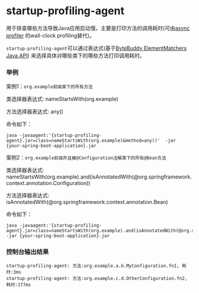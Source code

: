 # startup-profiling-agent
用于排查哪些方法导致Java应用启动慢。主要是打印方法的调用耗时(可由[async profiler](https://github.com/jvm-profiling-tools/async-profiler) 的wall-clock profiling替代)。

`startup-profiling-agent`可以通过表达式(基于[ByteBuddy ElementMatchers Java API](https://javadoc.io/doc/net.bytebuddy/byte-buddy/latest/index.html)) 来选择具体对哪些类下的哪些方法打印调用耗时。

### 举例
案例1：`org.example前缀类下的所有方法`

类选择器表达式: nameStartsWith(org.example)

方法选择器表达式: any()

命令如下：
```shell
java -javaagent:'{startup-profiling-agent}.jar=class=nameStartsWith(org.example)&method=any()'  -jar {your-spring-boot-application}.jar
```

案例2：`org.example前缀并且被@Configuration注解类下的所有@Bean方法`

类选择器表达式: nameStartsWith(org.example).and(isAnnotatedWith(@org.springframework.context.annotation.Configuration))

方法选择器表达式: isAnnotatedWith(@org.springframework.context.annotation.Bean)

命令如下：
```shell
java -javaagent:'{startup-profiling-agent}.jar=class=nameStartsWith(org.example).and(isAnnotatedWith(@org.springframework.context.annotation.Configuration))&method=isAnnotatedWith(@org.springframework.context.annotation.Bean)'  -jar {your-spring-boot-application}.jar
```




### 控制台输出结果

```
startup-profiling-agent: 方法:org.example.a.b.MyConfiguration.fn1, 耗时:3ms
startup-profiling-agent: 方法:org.example.c.d.OtherConfiguration.fn2, 耗时:177ms
```
